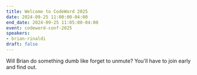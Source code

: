 ```yaml
---
title: Welcome to CodeWord 2025
date: 2024-09-25 11:00:00-04:00
end_date: 2024-09-25 11:05:00-04:00
event: codeword-conf-2025
speakers:
- brian-rinaldi
draft: false
---
```


Will Brian do something dumb like forget to unmute? You'll have to join early and find out.
